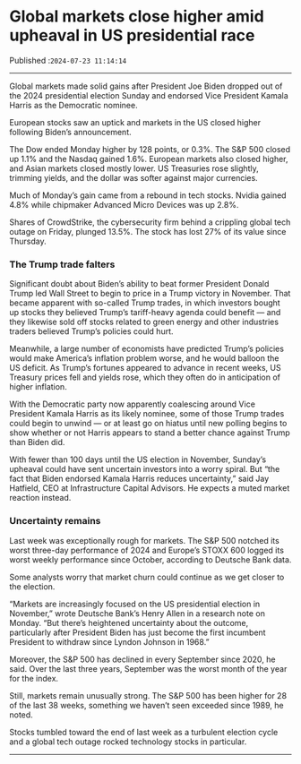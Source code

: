 # Global markets close higher amid upheaval in US presidential race

Published :`2024-07-23 11:14:14`

---

Global markets made solid gains after President Joe Biden dropped out of the 2024 presidential election Sunday and endorsed Vice President Kamala Harris as the Democratic nominee.

European stocks saw an uptick and markets in the US closed higher following Biden’s announcement.

The Dow ended Monday higher by 128 points, or 0.3%. The S&P 500 closed up 1.1% and the Nasdaq gained 1.6%. European markets also closed higher, and Asian markets closed mostly lower. US Treasuries rose slightly, trimming yields, and the dollar was softer against major currencies.

Much of Monday’s gain came from a rebound in tech stocks. Nvidia gained 4.8% while chipmaker Advanced Micro Devices was up 2.8%.

Shares of CrowdStrike, the cybersecurity firm behind a crippling global tech outage on Friday, plunged 13.5%. The stock has lost 27% of its value since Thursday.

### The Trump trade falters

Significant doubt about Biden’s ability to beat former President Donald Trump led Wall Street to begin to price in a Trump victory in November. That became apparent with so-called Trump trades, in which investors bought up stocks they believed Trump’s tariff-heavy agenda could benefit — and they likewise sold off stocks related to green energy and other industries traders believed Trump’s policies could hurt.

Meanwhile, a large number of economists have predicted Trump’s policies would make America’s inflation problem worse, and he would balloon the US deficit. As Trump’s fortunes appeared to advance in recent weeks, US Treasury prices fell and yields rose, which they often do in anticipation of higher inflation.

With the Democratic party now apparently coalescing around Vice President Kamala Harris as its likely nominee, some of those Trump trades could begin to unwind — or at least go on hiatus until new polling begins to show whether or not Harris appears to stand a better chance against Trump than Biden did.

With fewer than 100 days until the US election in November, Sunday’s upheaval could have sent uncertain investors into a worry spiral. But “the fact that Biden endorsed Kamala Harris reduces uncertainty,” said Jay Hatfield, CEO at Infrastructure Capital Advisors. He expects a muted market reaction instead.

### Uncertainty remains

Last week was exceptionally rough for markets. The S&P 500 notched its worst three-day performance of 2024 and Europe’s STOXX 600 logged its worst weekly performance since October, according to Deutsche Bank data.

Some analysts worry that market churn could continue as we get closer to the election.

“Markets are increasingly focused on the US presidential election in November,” wrote Deutsche Bank’s Henry Allen in a research note on Monday. “But there’s heightened uncertainty about the outcome, particularly after President Biden has just become the first incumbent President to withdraw since Lyndon Johnson in 1968.”

Moreover, the S&P 500 has declined in every September since 2020, he said. Over the last three years, September was the worst month of the year for the index.

Still, markets remain unusually strong. The S&P 500 has been higher for 28 of the last 38 weeks, something we haven’t seen exceeded since 1989, he noted.

Stocks tumbled toward the end of last week as a turbulent election cycle and a global tech outage rocked technology stocks in particular.

---

